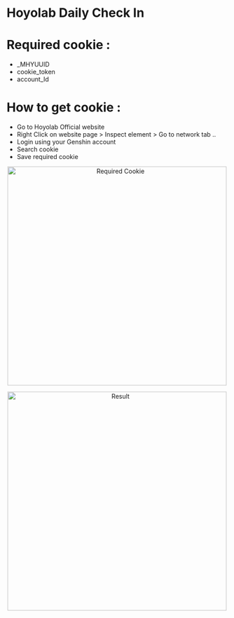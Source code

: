 # Hoyolab Daily Check In


# Required cookie :
- _MHYUUID
- cookie_token
- account_Id

# How to get cookie :
- Go to Hoyolab Official website 
- Right Click on website page > Inspect element > Go to network tab ..
- Login using your Genshin account
- Search cookie
- Save required cookie

<p align="center">
  <img src="https://github.com/dkmpostor/hoyolab-daily-checkin/blob/main/screenshit.PNG" width="500" title="Required Cookie">
</p>
<p align="center">
  <img src="https://github.com/dkmpostor/hoyolab-daily-checkin/blob/main/results.PNG" width="500" title="Result">
</p>
  
